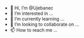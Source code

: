 - 👋 Hi, I’m @Ujebanec
- 👀 I’m interested in ...
- 🌱 I’m currently learning ...
- 💞️ I’m looking to collaborate on ...
- 📫 How to reach me ...

<!---
Ujebanec/Ujebanec is a ✨ special ✨ repository because its `README.md` (this file) appears on your GitHub profile.
You can click the Preview link to take a look at your changes.
--->
